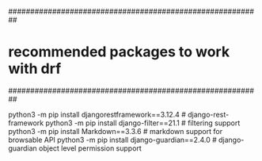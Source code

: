 
##########################################################
#         recommended packages to work with drf          #
##########################################################

python3 -m pip install djangorestframework==3.12.4     # django-rest-framework
python3 -m pip install django-filter==21.1             # filtering support
python3 -m pip install Markdown==3.3.6                 # markdown support for browsable API
python3 -m pip install django-guardian==2.4.0          # django-guardian object level permission support


